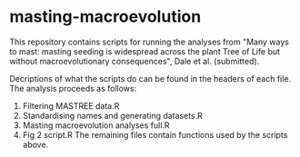 # masting-macroevolution
This repository contains scripts for running the analyses from "Many ways to mast: masting seeding is widespread across the plant Tree of Life but without macroevolutionary consequences", Dale et al. (submitted).

Decriptions of what the scripts do can be found in the headers of each file.
The analysis proceeds as follows:
1. Filtering MASTREE data.R
2. Standardising names and generating datasets.R
3. Masting macroevolution analyses full.R
4. Fig 2 script.R
The remaining files contain functions used by the scripts above.


